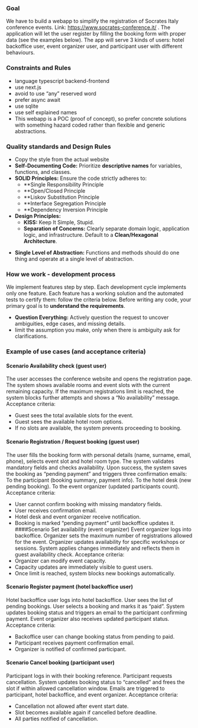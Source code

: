 ### Goal
We have to build a  webapp to simplify the registration of Socrates Italy conference events.
Link: https://www.socrates-conference.it/ . The application will let the user register by filling the booking form with proper data (see the examples below). The app will serve 3 kinds of users: hotel backoffice user, event organizer user, and participant user with different behaviours.

### Constraints and Rules
- language typescript backend-frontend
- use next.js
- avoid to use “any” reserved word
- prefer async await
- use sqlite
- use self explained names
- This webapp is a POC (proof of concept), so prefer concrete solutions with something hazard coded rather than flexible and generic abstractions.



### Quality standards and Design Rules
- Copy the style from the actual website
- **Self-Documenting Code:** Prioritize **descriptive names** for variables, functions, and classes. 
- **SOLID Principles:** Ensure the code strictly adheres to:
    * **Single Responsibility Principle
    * **Open/Closed Principle
    * **Liskov Substitution Principle
    * **Interface Segregation Principle
    * **Dependency Inversion Principle
- **Design Principles:**
    * **KISS:** Keep It Simple, Stupid.
    * **Separation of Concerns:** Clearly separate domain logic, application logic, and infrastructure. Default to a **Clean/Hexagonal Architecture**.
* **Single Level of Abstraction:** Functions and methods should do one thing and operate at a single level of abstraction.

### How we work - development process
We implement features step by step. Each development cycle implements only one feature. Each feature has a working solution and the automated tests to certify them: follow the criteria below.
Before writing any code, your primary goal is to **understand the requirements**.

* **Question Everything:** Actively question the request to uncover ambiguities, edge cases, and missing details.
* limit the assumption you make, only when there is ambiguity ask for clarifications. 


### Example of use cases (and acceptance criteria)
#### Scenario Availability check (guest user)
The user accesses the conference website and opens the registration page.
The system shows available rooms and event slots with the current remaining capacity.
If the maximum registrations limit is reached, the system blocks further attempts and shows a “No availability” message.
Acceptance criteria:
- Guest sees the total available slots for the event.
- Guest sees the available hotel room options.
- If no slots are available, the system prevents proceeding to booking.
#### Scenario Registration / Request booking (guest user)
The user fills the booking form with personal details (name, surname, email, phone), selects event slot and hotel room type.
The system validates mandatory fields and checks availability.
Upon success, the system saves the booking as “pending payment” and triggers three confirmation emails:
To the participant (booking summary, payment info).
To the hotel desk (new pending booking).
To the event organizer (updated participants count).
Acceptance criteria:
- User cannot confirm booking with missing mandatory fields.
- User receives confirmation email.
- Hotel desk and event organizer receive notification.
- Booking is marked “pending payment” until backoffice updates it.
####Scenario Set availability (event organizer)
Event organizer logs into backoffice.
Organizer sets the maximum number of registrations allowed for the event.
Organizer updates availability for specific workshops or sessions.
System applies changes immediately and reflects them in guest availability check.
Acceptance criteria:
- Organizer can modify event capacity.
- Capacity updates are immediately visible to guest users.
- Once limit is reached, system blocks new bookings automatically.
#### Scenario Register payment (hotel backoffice user)
Hotel backoffice user logs into hotel backoffice.
User sees the list of pending bookings.
User selects a booking and marks it as “paid”.
System updates booking status and triggers an email to the participant confirming payment.
Event organizer also receives updated participant status.
Acceptance criteria:
- Backoffice user can change booking status from pending to paid.
- Participant receives payment confirmation email.
- Organizer is notified of confirmed participant.
#### Scenario Cancel booking (participant user)
Participant logs in with their booking reference.
Participant requests cancellation.
System updates booking status to “cancelled” and frees the slot if within allowed cancellation window.
Emails are triggered to participant, hotel backoffice, and event organizer.
Acceptance criteria:
- Cancellation not allowed after event start date.
- Slot becomes available again if cancelled before deadline.
- All parties notified of cancellation.
